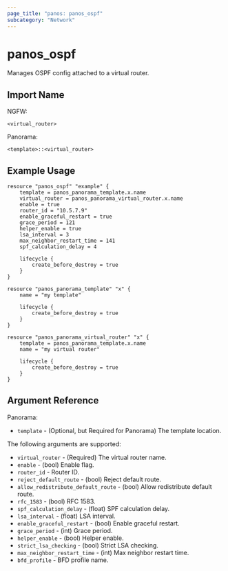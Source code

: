 ```yaml
---
page_title: "panos: panos_ospf"
subcategory: "Network"
---
```


# panos_ospf

Manages OSPF config attached to a virtual router.


## Import Name

NGFW:

```shell
<virtual_router>
```

Panorama:

```shell
<template>::<virtual_router>
```


## Example Usage

```hcl
resource "panos_ospf" "example" {
    template = panos_panorama_template.x.name
    virtual_router = panos_panorama_virtual_router.x.name
    enable = true
    router_id = "10.5.7.9"
    enable_graceful_restart = true
    grace_period = 121
    helper_enable = true
    lsa_interval = 3
    max_neighbor_restart_time = 141
    spf_calculation_delay = 4

    lifecycle {
        create_before_destroy = true
    }
}

resource "panos_panorama_template" "x" {
    name = "my template"

    lifecycle {
        create_before_destroy = true
    }
}

resource "panos_panorama_virtual_router" "x" {
    template = panos_panorama_template.x.name
    name = "my virtual router"

    lifecycle {
        create_before_destroy = true
    }
}       
```


## Argument Reference

Panorama:

* `template` - (Optional, but Required for Panorama) The template location.

The following arguments are supported:

* `virtual_router` - (Required) The virtual router name.
* `enable` - (bool) Enable flag.
* `router_id` - Router ID.
* `reject_default_route` - (bool) Reject default route.
* `allow_redistribute_default_route` - (bool) Allow redistribute default route.
* `rfc_1583` - (bool) RFC 1583.
* `spf_calculation_delay` - (float) SPF calculation delay.
* `lsa_interval` - (float) LSA interval.
* `enable_graceful_restart` - (bool) Enable graceful restart.
* `grace_period` - (int) Grace period.
* `helper_enable` - (bool) Helper enable.
* `strict_lsa_checking` - (bool) Strict LSA checking.
* `max_neighbor_restart_time` - (int) Max neighbor restart time.
* `bfd_profile` - BFD profile name.
